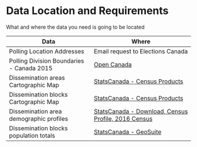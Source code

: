 # Data Location and Requirements
What and where the data you need is going to be located


Data | Where
-----|------
Polling Location Addresses                | Email request to Elections Canada 
Polling Division Boundaries - Canada 2015 | [Open Canada](https://open.canada.ca/data/en/dataset/6a78ccfd-6bba-4109-b040-87cb8c71ec35)
Dissemination areas Cartographic Map | [StatsCanada - Census Products](https://www12.statcan.gc.ca/census-recensement/2011/geo/bound-limit/bound-limit-2016-eng.cfm)
Dissemination blocks Cartographic Map | [StatsCanada - Census Products](https://www12.statcan.gc.ca/census-recensement/2011/geo/bound-limit/bound-limit-2016-eng.cfm)
Dissemination area demographic profiles | [StatsCanada - Download, Census Profile, 2016 Census](https://www12.statcan.gc.ca/census-recensement/2016/dp-pd/prof/details/download-telecharger/comp/page_dl-tc.cfm?Lang=E)
Dissemination blocks population totals | [StatsCanada - GeoSuite](https://geosuite.statcan.gc.ca/geosuite/en/index#self)
